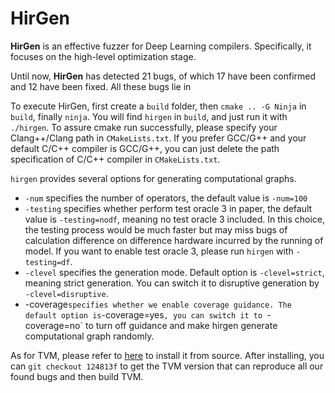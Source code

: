 # HirGen

**HirGen** is an effective fuzzer for Deep Learning compilers. Specifically, it focuses on the high-level optimization stage.

Until now, **HirGen** has detected 21 bugs, of which 17 have been confirmed
and 12 have been fixed. All these bugs lie in 

To execute HirGen, first create a `build` folder, then `cmake .. -G Ninja` in `build`, finally `ninja`.
You will find `hirgen` in `build`, and just run it with `./hirgen`. To assure cmake run successfully, please specify your Clang++/Clang path in `CMakeLists.txt`. If you prefer GCC/G++ and your default C/C++ compiler is GCC/G++, you can just delete the path specification of C/C++ compiler in `CMakeLists.txt`.

`hirgen` provides several options for generating computational graphs.
  + `-num` specifies the number of operators, the default value is `-num=100`
  + `-testing` specifies whether perform test oracle 3 in paper, the default value is `-testing=nodf`, meaning no test oracle 3 included. In this choice, the testing process would be much faster but may miss bugs of calculation difference on difference hardware incurred by the running of model. If you want to enable test oracle 3, please run `hirgen` with `-testing=df`.
  + `-clevel` specifies the generation mode. Default option is `-clevel=strict`, meaning strict generation. You can switch it to disruptive generation by `-clevel=disruptive`.
  + -coverage` specifies whether we enable coverage guidance. The default option is `-coverage=yes`, you can switch it to `-coverage=no` to turn off guidance and make hirgen generate computational graph randomly.

As for TVM, please refer to [here](https://tvm.apache.org/docs/install/from_source.html) to install it from source.
After installing, you can `git checkout 124813f` to get the TVM version that can reproduce all our found bugs and then build TVM.
